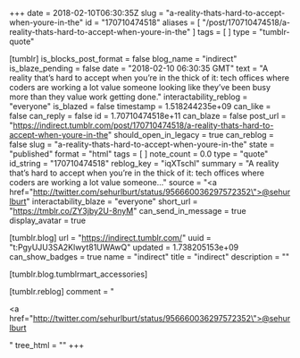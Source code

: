 +++
date = 2018-02-10T06:30:35Z
slug = "a-reality-thats-hard-to-accept-when-youre-in-the"
id = "170710474518"
aliases = [ "/post/170710474518/a-reality-thats-hard-to-accept-when-youre-in-the" ]
tags = [ ]
type = "tumblr-quote"

[tumblr]
is_blocks_post_format = false
blog_name = "indirect"
is_blaze_pending = false
date = "2018-02-10 06:30:35 GMT"
text = "A reality that’s hard to accept when you’re in the thick of it: tech offices where coders are working a lot value someone looking like they’ve been busy more than they value work getting done."
interactability_reblog = "everyone"
is_blazed = false
timestamp = 1.518244235e+09
can_like = false
can_reply = false
id = 1.70710474518e+11
can_blaze = false
post_url = "https://indirect.tumblr.com/post/170710474518/a-reality-thats-hard-to-accept-when-youre-in-the"
should_open_in_legacy = true
can_reblog = false
slug = "a-reality-thats-hard-to-accept-when-youre-in-the"
state = "published"
format = "html"
tags = [ ]
note_count = 0.0
type = "quote"
id_string = "170710474518"
reblog_key = "iqXTschl"
summary = "A reality that’s hard to accept when you’re in the thick of it: tech offices where coders are working a lot value someone..."
source = "<a href=\"http://twitter.com/sehurlburt/status/956660036297572352\">@sehurlburt</a>"
interactability_blaze = "everyone"
short_url = "https://tmblr.co/ZY3jby2U-8nyM"
can_send_in_message = true
display_avatar = true

[tumblr.blog]
url = "https://indirect.tumblr.com/"
uuid = "t:PgyUJU3SA2Klwyt81UWAwQ"
updated = 1.738205153e+09
can_show_badges = true
name = "indirect"
title = "indirect"
description = ""

[tumblr.blog.tumblrmart_accessories]

[tumblr.reblog]
comment = "<p><a href=\"http://twitter.com/sehurlburt/status/956660036297572352\">@sehurlburt</a></p>"
tree_html = ""
+++
